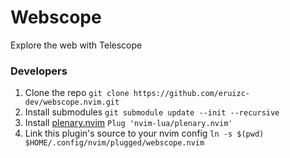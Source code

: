 # Webscope

Explore the web with Telescope

### Developers

 1. Clone the repo
	`git clone https://github.com/eruizc-dev/webscope.nvim.git`
 2. Install submodules
	`git submodule update --init --recursive`
 3. Install [plenary.nvim](https://github.com/nvim-lua/plenary.nvim)
	`Plug 'nvim-lua/plenary.nvim'`
 4. Link this plugin's source to your nvim config
	`ln -s $(pwd) $HOME/.config/nvim/plugged/webscope.nvim`
